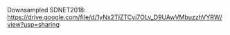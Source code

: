 Downsampled SDNET2018: https://drive.google.com/file/d/1yNx2TIZTCyi7OLv_D9UAwVMbuzzhVYRW/view?usp=sharing
